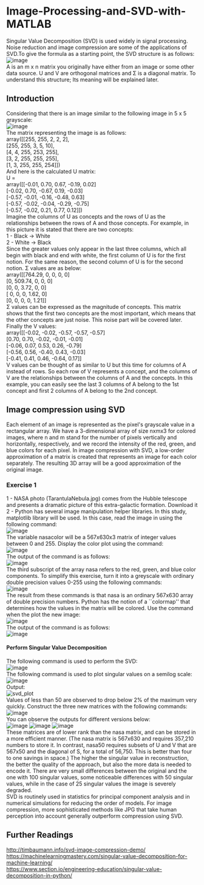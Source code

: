 # Image-Processing-and-SVD-with-MATLAB
Singular Value Decomposition (SVD) is used widely in signal processing. Noise reduction and image compression are some of the applications of SVD.To give the formula as a starting point, the SVD structure is as follows: </br>
![image](https://user-images.githubusercontent.com/78887209/218332729-a7785950-e74a-4ca9-abfe-39a54d40b348.png) </br>
A is an m x n matrix you originally have either from an image or some other data source. U and V are orthogonal matrices and Σ is a diagonal matrix.  To understand this structure; Its meaning will be explained later.
## Introduction
Considering that there is an image similar to the following image in 5 x 5 grayscale: </br>
![image](https://user-images.githubusercontent.com/78887209/218332798-874b7b1e-28b7-478b-b628-1c46124c7f9e.png) </br>
The matrix representing the image is as follows: </br>
array([[255, 255, 2, 2, 2], </br>
       [255, 255, 3, 5, 10], </br>
       [4, 4, 255, 253, 255], </br>
       [3, 2, 255, 255, 255], </br>
       [1, 3, 255, 255, 254]]) </br>
And here is the calculated U matrix: </br>
U = </br>
array([[-0.01,  0.70,  0.67, -0.19, 0.02] </br>
[-0.02,  0.70, -0.67,  0.19, -0.03] </br>
[-0.57, -0.01, -0.16, -0.48,  0.63] </br>
[-0.57, -0.02, -0.04, -0.29, -0.75] </br>
[-0.57, -0.02,  0.21,  0.77,  0.12]]) </br>
Imagine the columns of U as concepts and the rows of U as the relationships between the rows of A and those concepts. For example, in this picture it is stated that there are two concepts: </br>
1 - Black -> White </br>
2 - White -> Black </br>
Since the greater values only appear in the last three columns, which all begin with black and end with white, the first column of U is for the first notion. For the same reason, the second column of U is for the second notion. Σ values are as below: </br>
array([[764.29, 0, 0, 0, 0] </br>
    [0, 509.74, 0, 0, 0] </br>
    [0, 0, 3.72, 0, 0] </br>
    [ 0, 0, 0, 1.62, 0] </br>
    [0, 0, 0, 0, 1.21]] </br>
Σ values can be expressed as the magnitude of concepts. This matrix shows that the first two concepts are the most important, which means that the other concepts are just noise. This noise part will be covered later. Finally the V values: </br>
array([[-0.02, -0.02, -0.57, -0.57, -0.57] </br>
 [0.70,  0.70, -0.02, -0.01, -0.01] </br>
[-0.06,  0.07,  0.53,  0.26, -0.79] </br>
[-0.56,  0.56, -0.40,  0.43, -0.03] </br>
[-0.41,  0.41,  0.46, -0.64,  0.17]] </br>
V values can be thought of as similar to U but this time for columns of A instead of rows. So each row of V represents a concept, and the columns of V are the relationships between the columns of A and the concepts. In this example, you can easily see the last 3 columns of A belong to the 1st concept and first 2 columns of A belong to the 2nd concept.
## Image compression using SVD
Each element of an image is represented as the pixel's grayscale value in a rectangular array. We have a 3-dimensional array of size nxmx3 for colored images, where n and m stand for the number of pixels vertically and horizontally, respectively, and we record the intensity of the red, green, and blue colors for each pixel. In image compression with SVD, a low-order approximation of a matrix is created that represents an image for each color separately. The resulting 3D array will be a good approximation of the original image. </br>
### Exercise 1
1 - NASA photo (TarantulaNebula.jpg) comes from the Hubble telescope and presents a dramatic picture of this extra-galactic formation. Download it </br>
2 - Python has several image manipulation helper libraries. In this study, matplotlib library will be used. In this case, read the image in using the following command: </br>
![image](https://user-images.githubusercontent.com/78887209/218455397-85be1ded-2edb-4223-81b5-674e3fa4791e.png)  </br>
The variable nasacolor will be a 567x630x3 matrix of integer values between 0 and 255. Display the color plot using the command: </br>
![image](https://user-images.githubusercontent.com/78887209/218455548-18794662-191b-4014-9f22-ef4c8ca0ed92.png) </br>
The output of the command is as follows: </br>
![image](https://user-images.githubusercontent.com/78887209/218455719-ee3b7782-acf8-496d-b556-71efa1ed3540.png) </br>
The third subscript of the array nasa refers to the red, green, and blue color components. To simplify this exercise, turn it into a greyscale with ordinary double precision values 0-255 using the following commands: </br>
![image](https://user-images.githubusercontent.com/78887209/218456277-b4d26013-a438-4dba-9d66-e7f65a1a14f6.png) </br>
The result from these commands is that nasa is an ordinary 567x630 array of double precision numbers. Python has the notion of a ``colormap'' that determines how the values in the matrix will be colored. Use the command when the plot the new image:  </br>
![image](https://user-images.githubusercontent.com/78887209/218456724-eb985d8b-c542-4c0f-a82f-467011594289.png) </br>
The output of the command is as follows: </br>
![image](https://user-images.githubusercontent.com/78887209/218457000-23489578-0966-49e8-82c5-341cfe752252.png) </br>
#### Perform Singular Value Decomposition
The following command is used to perform the SVD: </br>
![image](https://user-images.githubusercontent.com/78887209/218457833-cf8fd446-29f8-49ff-ab79-7fcf9cd25ae6.png) </br>
The following command is used to plot singular values on a semilog scale: </br>
![image](https://user-images.githubusercontent.com/78887209/218460286-fe7240c2-d6e6-4df1-af70-1fe63209f65c.png) </br>
Output: </br>
![svd_plot](https://user-images.githubusercontent.com/78887209/218460443-bc6fb22e-6051-479b-9e9e-a0d6057501bc.png) </br>
Values of less than 50 are observed to drop below 2% of the maximum very quickly. Construct the three new matrices with the following commands: </br>
![image](https://user-images.githubusercontent.com/78887209/218498084-3d86efba-73df-4005-b2f7-39eb2cbd5f59.png) </br>
You can observe the outputs for different versions below: </br>
![image](https://user-images.githubusercontent.com/78887209/218498313-b42c94fb-51d1-403a-bf8d-7c8050dec369.png)
![image](https://user-images.githubusercontent.com/78887209/218498409-828995f4-5345-44be-bca4-604a531523ae.png)
![image](https://user-images.githubusercontent.com/78887209/218498530-0ced8a25-9d24-46df-8cc7-2ceed3b00daf.png) </br>
These matrices are of lower rank than the nasa matrix, and can be stored in a more efficient manner. (The nasa matrix is 567x630 and requires 357,210 numbers to store it. In contrast, nasa50 requires subsets of U and V that are 567x50 and the diagonal of S, for a total of 56,750. This is better than four to one savings in space.) The higher the singular value in reconstruction, the better the quality of the approach, but also the more data is needed to encode it. There are very small differences between the original and the one with 100 singular values, some noticeable differences with 50 singular values, while in the case of 25 singular values the image is severely degraded. </br>
SVD is routinely used in statistics for principal component analysis and in numerical simulations for reducing the order of models. For image compression, more sophisticated methods like JPG that take human perception into account generally outperform compression using SVD.
## Further Readings
http://timbaumann.info/svd-image-compression-demo/  </br>
https://machinelearningmastery.com/singular-value-decomposition-for-machine-learning/  </br>
https://www.section.io/engineering-education/singular-value-decomposition-in-python/





